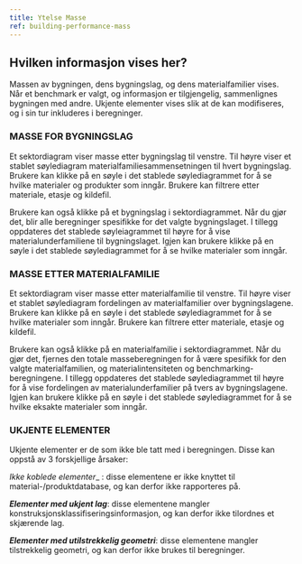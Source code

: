 ```yaml
---
title: Ytelse Masse
ref: building-performance-mass
---
```


## Hvilken informasjon vises her?
Massen av bygningen, dens bygningslag, og dens materialfamilier vises. Når et benchmark er valgt, og informasjon er tilgjengelig, sammenlignes bygningen med andre. Ukjente elementer vises slik at de kan modifiseres, og i sin tur inkluderes i beregninger.

### MASSE FOR BYGNINGSLAG
Et sektordiagram viser masse etter bygningslag til venstre. Til høyre viser et stablet søylediagram materialfamiliesammensetningen til hvert bygningslag. Brukere kan klikke på en søyle i det stablede søylediagrammet for å se hvilke materialer og produkter som inngår. Brukere kan filtrere etter materiale, etasje og kildefil.

Brukere kan også klikke på et bygningslag i sektordiagrammet. Når du gjør det, blir alle beregninger spesifikke for det valgte bygningslaget. I tillegg oppdateres det stablede søyleiagrammet til høyre for å vise materialunderfamiliene til bygningslaget. Igjen kan brukere klikke på en søyle i det stablede søylediagrammet for å se hvilke materialer som inngår.

### MASSE ETTER MATERIALFAMILIE
Et sektordiagram viser masse etter materialfamilie til venstre. Til høyre viser et stablet søylediagram fordelingen av materialfamilier over bygningslagene. Brukere kan klikke på en søyle i det stablede søylediagrammet for å se hvilke materialer som inngår. Brukere kan filtrere etter materiale, etasje og kildefil.

Brukere kan også klikke på en materialfamilie i sektordiagrammet. Når du gjør det, fjernes den totale masseberegningen for å være spesifikk for den valgte materialfamilien, og materialintensiteten og benchmarking-beregningene. I tillegg oppdateres det stablede søylediagrammet til høyre for å vise fordelingen av materialunderfamilier på tvers av bygningslagene. Igjen kan brukere klikke på en søyle i det stablede søylediagrammet for å se hvilke eksakte materialer som inngår.

### UKJENTE ELEMENTER
Ukjente elementer er de som ikke ble tatt med i beregningen. Disse kan oppstå av 3 forskjellige årsaker:

_*Ikke koblede elementer*__ : disse elementene er ikke knyttet til material-/produktdatabase, og kan derfor ikke rapporteres på.

__*Elementer med ukjent lag*__: disse elementene mangler konstruksjonsklassifiseringsinformasjon, og kan derfor ikke tilordnes et skjærende lag.

__*Elementer med utilstrekkelig geometri*__: disse elementene mangler tilstrekkelig geometri, og kan derfor ikke brukes til beregninger.
